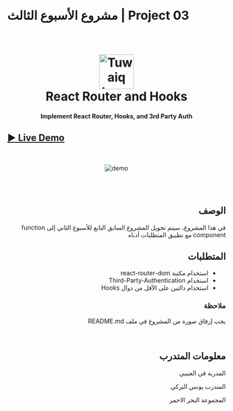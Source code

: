 # مشروع الأسبوع الثالث | Project 03

<h1 align="center">
  <br>
  <a href="https://safcsp.org.sa" target="_blank">
  <img src="https://raw.githubusercontent.com/tuwaiq-dotnet/json-parser-team-yaai/main/logo.png" alt="Tuwaiq Logo" width="80"></img></a>
  <br>
  React Router and Hooks
  <br>
</h1>
<h4 align="center">Implement React Router, Hooks, and 3rd Party Auth</h4>

## [► Live Demo](https://younesalturkey.github.io/Project03/)

<br/>

<p align="center">
  <img src="https://github.com/YounesAlturkey/Project03/blob/main/public/demo.gif" alt="demo"/>
</p>

<div dir="rtl">

  <br/>
  <br/>
  
## الوصف
في هذا المشروع، سيتم تحويل المشروع السابق التابع للأسبوع الثاني إلى function component مع تطبيق المتطلبات أدناه
## المتطلبات
- استخدام مكتبة react-router-dom 
- استخدام Third-Party-Authentication 
- استخدام دالتين على الأقل من دوال Hooks

### ملاحظة

يجب إرفاق صورة من المشروع في ملف README.md

</div>
<br/>

  <div align="right">

## معلومات المتدرب

المدربة في العتيبي

المتدرب يونس التركي

المجموعة البحر الاحمر

</div>

